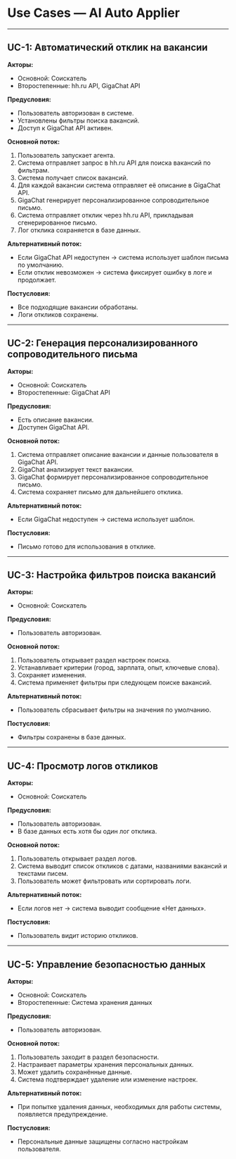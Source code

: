 # Use Cases — AI Auto Applier

---

## UC-1: Автоматический отклик на вакансии

**Акторы:**
- Основной: Соискатель
- Второстепенные: hh.ru API, GigaChat API

**Предусловия:**
- Пользователь авторизован в системе.
- Установлены фильтры поиска вакансий.
- Доступ к GigaChat API активен.

**Основной поток:**
1. Пользователь запускает агента.
2. Система отправляет запрос в hh.ru API для поиска вакансий по фильтрам.
3. Система получает список вакансий.
4. Для каждой вакансии система отправляет её описание в GigaChat API.
5. GigaChat генерирует персонализированное сопроводительное письмо.
6. Система отправляет отклик через hh.ru API, прикладывая сгенерированное письмо.
7. Лог отклика сохраняется в базе данных.

**Альтернативный поток:**
- Если GigaChat API недоступен → система использует шаблон письма по умолчанию.
- Если отклик невозможен → система фиксирует ошибку в логе и продолжает.

**Постусловия:**
- Все подходящие вакансии обработаны.
- Логи откликов сохранены.

---

## UC-2: Генерация персонализированного сопроводительного письма

**Акторы:**
- Основной: Соискатель
- Второстепенные: GigaChat API

**Предусловия:**
- Есть описание вакансии.
- Доступен GigaChat API.

**Основной поток:**
1. Система отправляет описание вакансии и данные пользователя в GigaChat API.
2. GigaChat анализирует текст вакансии.
3. GigaChat формирует персонализированное сопроводительное письмо.
4. Система сохраняет письмо для дальнейшего отклика.

**Альтернативный поток:**
- Если GigaChat недоступен → система использует шаблон.

**Постусловия:**
- Письмо готово для использования в отклике.

---

## UC-3: Настройка фильтров поиска вакансий

**Акторы:**
- Основной: Соискатель

**Предусловия:**
- Пользователь авторизован.

**Основной поток:**
1. Пользователь открывает раздел настроек поиска.
2. Устанавливает критерии (город, зарплата, опыт, ключевые слова).
3. Сохраняет изменения.
4. Система применяет фильтры при следующем поиске вакансий.

**Альтернативный поток:**
- Пользователь сбрасывает фильтры на значения по умолчанию.

**Постусловия:**
- Фильтры сохранены в базе данных.

---

## UC-4: Просмотр логов откликов

**Акторы:**
- Основной: Соискатель

**Предусловия:**
- Пользователь авторизован.
- В базе данных есть хотя бы один лог отклика.

**Основной поток:**
1. Пользователь открывает раздел логов.
2. Система выводит список откликов с датами, названиями вакансий и текстами писем.
3. Пользователь может фильтровать или сортировать логи.

**Альтернативный поток:**
- Если логов нет → система выводит сообщение «Нет данных».

**Постусловия:**
- Пользователь видит историю откликов.

---

## UC-5: Управление безопасностью данных

**Акторы:**
- Основной: Соискатель
- Второстепенные: Система хранения данных

**Предусловия:**
- Пользователь авторизован.

**Основной поток:**
1. Пользователь заходит в раздел безопасности.
2. Настраивает параметры хранения персональных данных.
3. Может удалить сохранённые данные.
4. Система подтверждает удаление или изменение настроек.

**Альтернативный поток:**
- При попытке удаления данных, необходимых для работы системы, появляется предупреждение.

**Постусловия:**
- Персональные данные защищены согласно настройкам пользователя.
